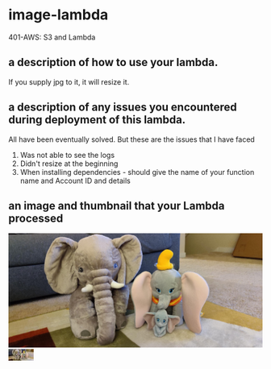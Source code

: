 # image-lambda
401-AWS: S3 and Lambda

## a description of how to use your lambda.
If you supply jpg to it, it will resize it.

## a description of any issues you encountered during deployment of this lambda.
All have been eventually solved. But these are the issues that I have faced
1. Was not able to see the logs
2. Didn't resize at the beginning
3. When installing dependencies - should give the name of your function name and Account ID and details

## an image and thumbnail that your Lambda processed
![Elle](/assets/Elle.jpg)
![Resized-Elle](/assets/resized-Elle.jpg)
